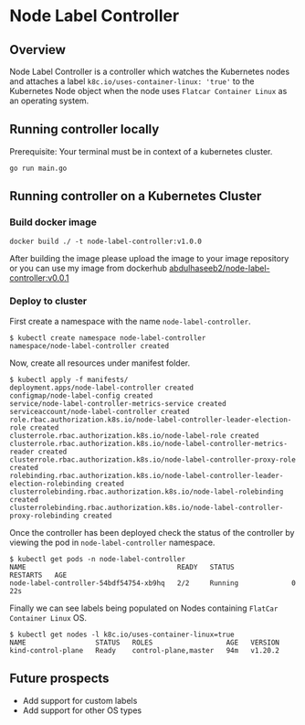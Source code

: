 # Node Label Controller

## Overview

Node Label Controller is a controller which watches the Kubernetes nodes and attaches a label `k8c.io/uses-container-linux: 'true'` to the Kubernetes Node object when the node uses `Flatcar Container Linux` as an operating system.

## Running controller locally

Prerequisite: Your terminal must be in context of a kubernetes cluster.

```terminal
go run main.go
```

## Running controller on a Kubernetes Cluster

### Build docker image

```terminal
docker build ./ -t node-label-controller:v1.0.0
```

After building the image please upload the image to your image repository or you can use my image from dockerhub [abdulhaseeb2/node-label-controller:v0.0.1](https://hub.docker.com/repository/docker/abdulhaseeb2/node-label-controller/general)

### Deploy to cluster

First create a namespace with the name `node-label-controller`.

```terminal
$ kubectl create namespace node-label-controller
namespace/node-label-controller created
```

Now, create all resources under manifest folder.

```terminal
$ kubectl apply -f manifests/
deployment.apps/node-label-controller created
configmap/node-label-config created
service/node-label-controller-metrics-service created
serviceaccount/node-label-controller created
role.rbac.authorization.k8s.io/node-label-controller-leader-election-role created
clusterrole.rbac.authorization.k8s.io/node-label-role created
clusterrole.rbac.authorization.k8s.io/node-label-controller-metrics-reader created
clusterrole.rbac.authorization.k8s.io/node-label-controller-proxy-role created
rolebinding.rbac.authorization.k8s.io/node-label-controller-leader-election-rolebinding created
clusterrolebinding.rbac.authorization.k8s.io/node-label-rolebinding created
clusterrolebinding.rbac.authorization.k8s.io/node-label-controller-proxy-rolebinding created
```

Once the controller has been deployed check the status of the controller by viewing the pod in `node-label-controller` namespace.

```terminal
$ kubectl get pods -n node-label-controller
NAME                                     READY   STATUS              RESTARTS   AGE
node-label-controller-54bdf54754-xb9hq   2/2     Running             0          22s
```

Finally we can see labels being populated on Nodes containing `FlatCar Container Linux` OS.

```terminal
$ kubectl get nodes -l k8c.io/uses-container-linux=true
NAME                 STATUS   ROLES                  AGE   VERSION
kind-control-plane   Ready    control-plane,master   94m   v1.20.2
```

## Future prospects

- Add support for custom labels
- Add support for other OS types
